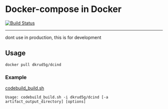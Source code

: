 # Docker-compose in Docker

[![Build Status](https://travis-ci.com/Rud5G/docker-dcind.svg?branch=master)](https://travis-ci.com/Rud5G/docker-dcind)

-------

dont use in production, this is for development


## Usage

    docker pull dkrud5g/dcind
    
### Example

[codebuild_build.sh](https://github.com/aws/aws-codebuild-docker-images/blob/master/local_builds/codebuild_build.sh)

    Usage: codebuild_build.sh -i dkrud5g/dcind [-a artifact_output_directory] [options]

